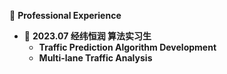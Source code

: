 🔧 **Professional Experience**

- 🚗 **2023.07 经纬恒润 算法实习生**
  - **Traffic Prediction Algorithm Development**
  - **Multi-lane Traffic Analysis**
